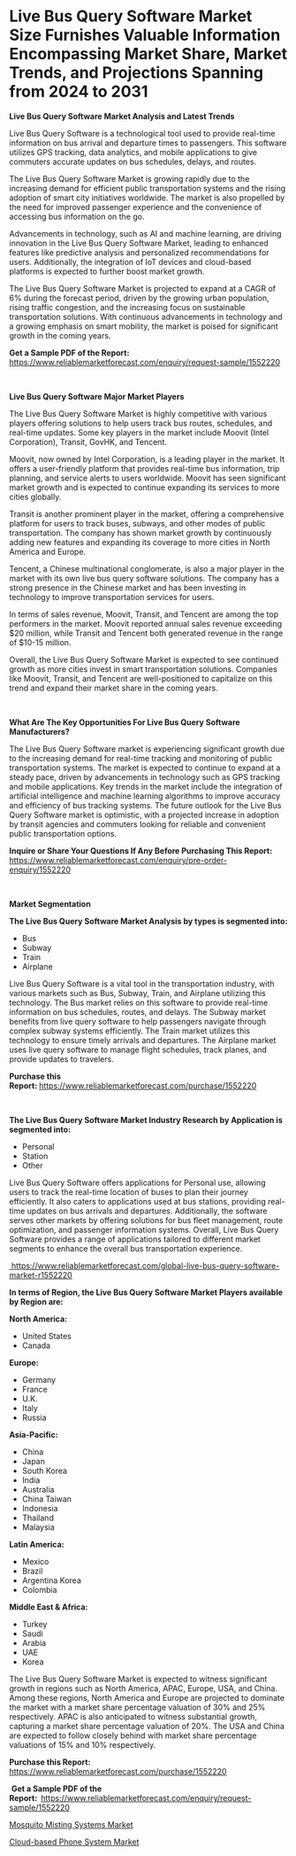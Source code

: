 <p><h1>Live Bus Query Software Market Size Furnishes Valuable Information Encompassing Market Share, Market Trends, and Projections Spanning from 2024 to 2031</h1></p><p><strong>Live Bus Query Software Market Analysis and Latest Trends</strong></p>
<p><p>Live Bus Query Software is a technological tool used to provide real-time information on bus arrival and departure times to passengers. This software utilizes GPS tracking, data analytics, and mobile applications to give commuters accurate updates on bus schedules, delays, and routes.</p><p>The Live Bus Query Software Market is growing rapidly due to the increasing demand for efficient public transportation systems and the rising adoption of smart city initiatives worldwide. The market is also propelled by the need for improved passenger experience and the convenience of accessing bus information on the go.</p><p>Advancements in technology, such as AI and machine learning, are driving innovation in the Live Bus Query Software Market, leading to enhanced features like predictive analysis and personalized recommendations for users. Additionally, the integration of IoT devices and cloud-based platforms is expected to further boost market growth.</p><p>The Live Bus Query Software Market is projected to expand at a CAGR of 6% during the forecast period, driven by the growing urban population, rising traffic congestion, and the increasing focus on sustainable transportation solutions. With continuous advancements in technology and a growing emphasis on smart mobility, the market is poised for significant growth in the coming years.</p></p>
<p><strong>Get a Sample PDF of the Report:&nbsp;</strong> <a href="https://www.reliablemarketforecast.com/enquiry/request-sample/1552220">https://www.reliablemarketforecast.com/enquiry/request-sample/1552220</a></p>
<p>&nbsp;</p>
<p><strong>Live Bus Query Software Major Market Players</strong></p>
<p><p>The Live Bus Query Software Market is highly competitive with various players offering solutions to help users track bus routes, schedules, and real-time updates. Some key players in the market include Moovit (Intel Corporation), Transit, GovHK, and Tencent.</p><p>Moovit, now owned by Intel Corporation, is a leading player in the market. It offers a user-friendly platform that provides real-time bus information, trip planning, and service alerts to users worldwide. Moovit has seen significant market growth and is expected to continue expanding its services to more cities globally.</p><p>Transit is another prominent player in the market, offering a comprehensive platform for users to track buses, subways, and other modes of public transportation. The company has shown market growth by continuously adding new features and expanding its coverage to more cities in North America and Europe.</p><p>Tencent, a Chinese multinational conglomerate, is also a major player in the market with its own live bus query software solutions. The company has a strong presence in the Chinese market and has been investing in technology to improve transportation services for users.</p><p>In terms of sales revenue, Moovit, Transit, and Tencent are among the top performers in the market. Moovit reported annual sales revenue exceeding $20 million, while Transit and Tencent both generated revenue in the range of $10-15 million.</p><p>Overall, the Live Bus Query Software Market is expected to see continued growth as more cities invest in smart transportation solutions. Companies like Moovit, Transit, and Tencent are well-positioned to capitalize on this trend and expand their market share in the coming years.</p></p>
<p>&nbsp;</p>
<p><strong>What Are The Key Opportunities For Live Bus Query Software Manufacturers?</strong></p>
<p><p>The Live Bus Query Software market is experiencing significant growth due to the increasing demand for real-time tracking and monitoring of public transportation systems. The market is expected to continue to expand at a steady pace, driven by advancements in technology such as GPS tracking and mobile applications. Key trends in the market include the integration of artificial intelligence and machine learning algorithms to improve accuracy and efficiency of bus tracking systems. The future outlook for the Live Bus Query Software market is optimistic, with a projected increase in adoption by transit agencies and commuters looking for reliable and convenient public transportation options.</p></p>
<p><strong>Inquire or Share Your Questions If Any Before Purchasing This Report:</strong> <a href="https://www.reliablemarketforecast.com/enquiry/pre-order-enquiry/1552220">https://www.reliablemarketforecast.com/enquiry/pre-order-enquiry/1552220</a></p>
<p>&nbsp;</p>
<p><strong>Market Segmentation</strong></p>
<p><strong>The Live Bus Query Software Market Analysis by types is segmented into:</strong></p>
<p><ul><li>Bus</li><li>Subway</li><li>Train</li><li>Airplane</li></ul></p>
<p><p>Live Bus Query Software is a vital tool in the transportation industry, with various markets such as Bus, Subway, Train, and Airplane utilizing this technology. The Bus market relies on this software to provide real-time information on bus schedules, routes, and delays. The Subway market benefits from live query software to help passengers navigate through complex subway systems efficiently. The Train market utilizes this technology to ensure timely arrivals and departures. The Airplane market uses live query software to manage flight schedules, track planes, and provide updates to travelers.</p></p>
<p><strong>Purchase this Report:&nbsp;</strong><a href="https://www.reliablemarketforecast.com/purchase/1552220">https://www.reliablemarketforecast.com/purchase/1552220</a></p>
<p>&nbsp;</p>
<p><strong>The Live Bus Query Software Market Industry Research by Application is segmented into:</strong></p>
<p><ul><li>Personal</li><li>Station</li><li>Other</li></ul></p>
<p><p>Live Bus Query Software offers applications for Personal use, allowing users to track the real-time location of buses to plan their journey efficiently. It also caters to applications used at bus stations, providing real-time updates on bus arrivals and departures. Additionally, the software serves other markets by offering solutions for bus fleet management, route optimization, and passenger information systems. Overall, Live Bus Query Software provides a range of applications tailored to different market segments to enhance the overall bus transportation experience.</p></p>
<p><a href="https://www.reliablemarketforecast.com/global-live-bus-query-software-market-r1552220">&nbsp;https://www.reliablemarketforecast.com/global-live-bus-query-software-market-r1552220</a></p>
<p><strong>In terms of Region, the Live Bus Query Software Market Players available by Region are:</strong></p>
<p>
    <p> <strong> North America: </strong>
        <ul>
            <li>United States</li>
            <li>Canada</li>
        </ul>
        </p> 
    <p> <strong> Europe: </strong>
        <ul>
            <li>Germany</li>
            <li>France</li>
            <li>U.K.</li>
            <li>Italy</li>
            <li>Russia</li>
        </ul>
        </p> 
    <p> <strong> Asia-Pacific: </strong>
        <ul>
            <li>China</li>
            <li>Japan</li>
            <li>South Korea</li>
            <li>India</li>
            <li>Australia</li>
            <li>China Taiwan</li>
            <li>Indonesia</li>
            <li>Thailand</li>
            <li>Malaysia</li>
        </ul>
        </p> 
    <p> <strong> Latin America: </strong>
        <ul>
            <li>Mexico</li>
            <li>Brazil</li>
            <li>Argentina Korea</li>
            <li>Colombia</li>
        </ul>
        </p> 
    <p> <strong> Middle East & Africa: </strong>
        <ul>
            <li>Turkey</li>
            <li>Saudi</li>
            <li>Arabia</li>
            <li>UAE</li>
            <li>Korea</li>
        </ul>
    </p>
    </p>
<p><p>The Live Bus Query Software Market is expected to witness significant growth in regions such as North America, APAC, Europe, USA, and China. Among these regions, North America and Europe are projected to dominate the market with a market share percentage valuation of 30% and 25% respectively. APAC is also anticipated to witness substantial growth, capturing a market share percentage valuation of 20%. The USA and China are expected to follow closely behind with market share percentage valuations of 15% and 10% respectively.</p></p>
<p><strong>Purchase this Report: </strong><a href="https://www.reliablemarketforecast.com/purchase/1552220">https://www.reliablemarketforecast.com/purchase/1552220</a></p>
<p>&nbsp;<strong>Get a Sample PDF of the Report:&nbsp;&nbsp;</strong><a href="https://www.reliablemarketforecast.com/enquiry/request-sample/1552220">https://www.reliablemarketforecast.com/enquiry/request-sample/1552220</a></p>
<p><strong></strong></p>
<p><p><a href="https://view.publitas.com/reportprime-1/global-mosquito-misting-systems-market-size-and-market-trends-analysis-by-regional-outlook-competitive-strategies-forecasted-for-period-from-2024-to-2031/">Mosquito Misting Systems Market</a></p><p><a href="https://github.com/SheilaBruen2023/Market-Research-Report-List-2/blob/main/cloud-based-phone-system-market.md">Cloud-based Phone System Market</a></p></p>